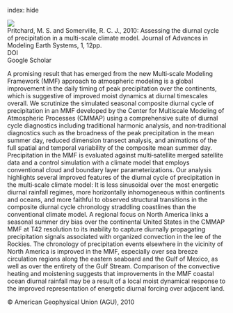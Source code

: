 index: hide

<div class="Citation">
    <div class="Citation-thumb CitationThumb-linked"  data-href="https://doi.org/10.3894/james.2009.1.12">
      <img src="https://static.claimspace.cloud/climate-study-static/refs/thumbs/7/Pritchard_and_Somerville_2010-thumb.png" />
    </div>

  <div class="Citation-body">
    <div class="Citation-text">Pritchard, M. S. and Somerville, R. C. J., 2010: Assessing the diurnal cycle of precipitation in a multi-scale climate model. <span class="Article-journal">Journal of Advances in Modeling Earth Systems, </span><span class="Article-volume">1, </span>12pp.</div>
    <div class="Citation-links">
      <div class="CitationLink" data-href="https://doi.org/10.3894/james.2009.1.12">
        <div class="CitationLink-icon CitationLink-Doi"></div>
        <div class="CitationLink-text">DOI</div>
      </div>
      <div class="CitationLink" data-href="https://scholar.google.com/scholar?q=10.3894/james.2009.1.12">
        <div class="CitationLink-icon CitationLink-Scholar"></div>
        <div class="CitationLink-text">Google Scholar</div>
      </div>
    </div>
  </div>
</div>

A promising result that has emerged from the new Multi‐scale Modeling Framework (MMF) approach to atmospheric modeling is a global improvement in the daily timing of peak precipitation over the continents, which is suggestive of improved moist dynamics at diurnal timescales overall. We scrutinize the simulated seasonal composite diurnal cycle of precipitation in an MMF developed by the Center for Multiscale Modeling of Atmospheric Processes (CMMAP) using a comprehensive suite of diurnal cycle diagnostics including traditional harmonic analysis, and non‐traditional diagnostics such as the broadness of the peak precipitation in the mean summer day, reduced dimension transect analysis, and animations of the full spatial and temporal variability of the composite mean summer day. Precipitation in the MMF is evaluated against multi‐satellite merged satellite data and a control simulation with a climate model that employs conventional cloud and boundary layer parameterizations. Our analysis highlights several improved features of the diurnal cycle of precipitation in the multi‐scale climate model: It is less sinusoidal over the most energetic diurnal rainfall regimes, more horizontally inhomogeneous within continents and oceans, and more faithful to observed structural transitions in the composite diurnal cycle chronology straddling coastlines than the conventional climate model. A regional focus on North America links a seasonal summer dry bias over the continental United States in the CMMAP MMF at T42 resolution to its inability to capture diurnally propagating precipitation signals associated with organized convection in the lee of the Rockies. The chronology of precipitation events elsewhere in the vicinity of North America is improved in the MMF, especially over sea breeze circulation regions along the eastern seaboard and the Gulf of Mexico, as well as over the entirety of the Gulf Stream. Comparison of the convective heating and moistening suggests that improvements in the MMF coastal ocean diurnal rainfall may be a result of a local moist dynamical response to the improved representation of energetic diurnal forcing over adjacent land.

<div class="Citation-copy">
&copy; American Geophysical Union (AGU), 2010
</div>